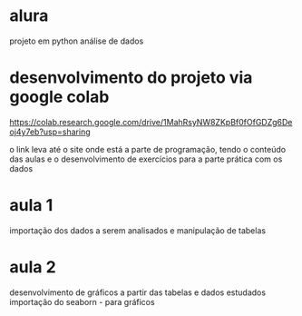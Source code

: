 # alura
 projeto em python
    análise de dados
# desenvolvimento do projeto via google colab
 https://colab.research.google.com/drive/1MahRsyNW8ZKpBf0fOfGDZg6Deoj4y7eb?usp=sharing
 
 o link leva até o site onde está a parte de programação, tendo o conteúdo das aulas e 
 o desenvolvimento de exercícios para a parte prática com os dados
# aula 1
 importação dos dados a serem analisados e manipulação de tabelas
# aula 2
 desenvolvimento de gráficos a partir das tabelas e dados estudados
 importação do seaborn - para gráficos